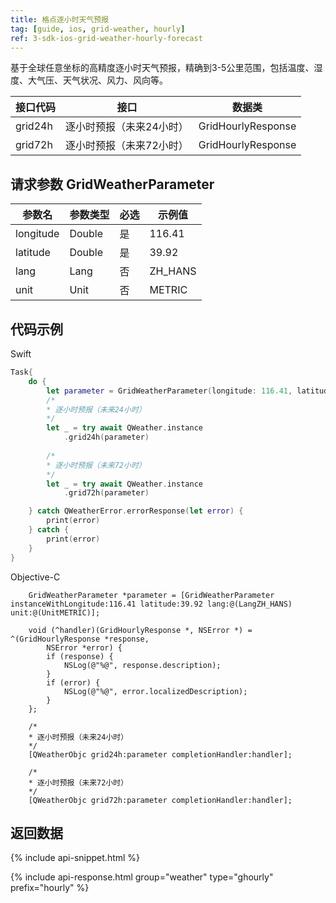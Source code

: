```yaml
---
title: 格点逐小时天气预报
tag: [guide, ios, grid-weather, hourly]
ref: 3-sdk-ios-grid-weather-hourly-forecast
---
```


基于全球任意坐标的高精度逐小时天气预报，精确到3-5公里范围，包括温度、湿度、大气压、天气状况、风力、风向等。

| 接口代码           | 接口     | 数据类             |
| --------------------------- | ---- | ------------------ |
| grid24h | 逐小时预报（未来24小时）| GridHourlyResponse |
| grid72h | 逐小时预报（未来72小时）| GridHourlyResponse |


## 请求参数 GridWeatherParameter

| 参数名   | 参数类型 | 必选 | 示例值 |
| -------- | -------- | ---- | ------ |
| longitude | Double | 是 | 116.41 |
| latitude | Double | 是 | 39.92 |
| lang | Lang | 否 | ZH_HANS |
| unit | Unit | 否 | METRIC |

## 代码示例

Swift

```swift
Task{
    do {
        let parameter = GridWeatherParameter(longitude: 116.41, latitude: 39.92)
        /*
        * 逐小时预报（未来24小时）
        */
        let _ = try await QWeather.instance
            .grid24h(parameter)
        
        /*
        * 逐小时预报（未来72小时）
        */
        let _ = try await QWeather.instance
            .grid72h(parameter)

    } catch QWeatherError.errorResponse(let error) {
        print(error)
    } catch {
        print(error)
    }
}
```

Objective-C
```objc
    GridWeatherParameter *parameter = [GridWeatherParameter instanceWithLongitude:116.41 latitude:39.92 lang:@(LangZH_HANS) unit:@(UnitMETRIC)];

    void (^handler)(GridHourlyResponse *, NSError *) = ^(GridHourlyResponse *response,
        NSError *error) {
        if (response) {
            NSLog(@"%@", response.description);
        }
        if (error) {
            NSLog(@"%@", error.localizedDescription);
        }
    };

    /*
    * 逐小时预报（未来24小时）
    */
    [QWeatherObjc grid24h:parameter completionHandler:handler];
    
    /*
    * 逐小时预报（未来72小时）
    */
    [QWeatherObjc grid72h:parameter completionHandler:handler];
```

## 返回数据

{% include api-snippet.html %}

{% include api-response.html group="weather" type="ghourly" prefix="hourly"  %}

